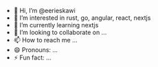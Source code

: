 - 👋 Hi, I’m @eerieskawi
- 👀 I’m interested in rust, go, angular, react, nextjs
- 🌱 I’m currently learning nextjs
- 💞️ I’m looking to collaborate on ...
- 📫 How to reach me ...
- 😄 Pronouns: ...
- ⚡ Fun fact: ...

<!---
eerieskawi/eerieskawi is a ✨ special ✨ repository because its `README.md` (this file) appears on your GitHub profile.
You can click the Preview link to take a look at your changes.
--->
